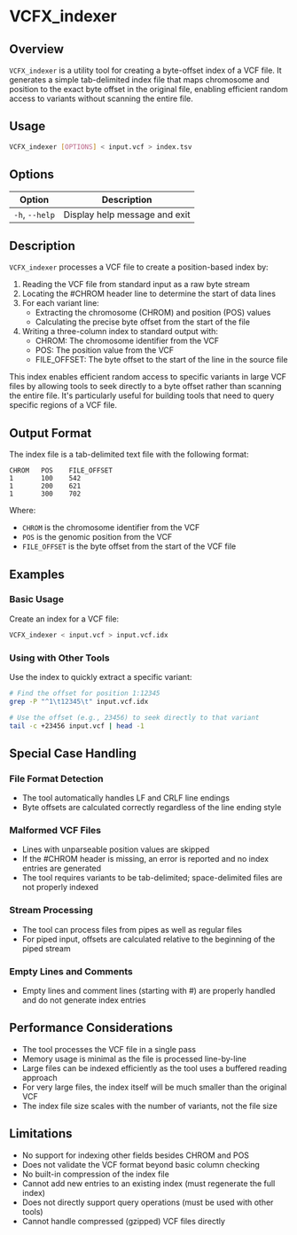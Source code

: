 # VCFX_indexer

## Overview
`VCFX_indexer` is a utility tool for creating a byte-offset index of a VCF file. It generates a simple tab-delimited index file that maps chromosome and position to the exact byte offset in the original file, enabling efficient random access to variants without scanning the entire file.

## Usage

```bash
VCFX_indexer [OPTIONS] < input.vcf > index.tsv
```

## Options

| Option | Description |
|--------|-------------|
| `-h`, `--help` | Display help message and exit |

## Description

`VCFX_indexer` processes a VCF file to create a position-based index by:

1. Reading the VCF file from standard input as a raw byte stream
2. Locating the #CHROM header line to determine the start of data lines
3. For each variant line:
   - Extracting the chromosome (CHROM) and position (POS) values
   - Calculating the precise byte offset from the start of the file
4. Writing a three-column index to standard output with:
   - CHROM: The chromosome identifier from the VCF
   - POS: The position value from the VCF
   - FILE_OFFSET: The byte offset to the start of the line in the source file

This index enables efficient random access to specific variants in large VCF files by allowing tools to seek directly to a byte offset rather than scanning the entire file. It's particularly useful for building tools that need to query specific regions of a VCF file.

## Output Format
The index file is a tab-delimited text file with the following format:

```
CHROM   POS    FILE_OFFSET
1       100    542
1       200    621
1       300    702
```

Where:

- `CHROM` is the chromosome identifier from the VCF
- `POS` is the genomic position from the VCF
- `FILE_OFFSET` is the byte offset from the start of the VCF file

## Examples

### Basic Usage

Create an index for a VCF file:
```bash
VCFX_indexer < input.vcf > input.vcf.idx
```

### Using with Other Tools
Use the index to quickly extract a specific variant:

```bash
# Find the offset for position 1:12345
grep -P "^1\t12345\t" input.vcf.idx

# Use the offset (e.g., 23456) to seek directly to that variant
tail -c +23456 input.vcf | head -1
```

## Special Case Handling

### File Format Detection

- The tool automatically handles LF and CRLF line endings
- Byte offsets are calculated correctly regardless of the line ending style

### Malformed VCF Files

- Lines with unparseable position values are skipped
- If the #CHROM header is missing, an error is reported and no index entries are generated
- The tool requires variants to be tab-delimited; space-delimited files are not properly indexed

### Stream Processing

- The tool can process files from pipes as well as regular files
- For piped input, offsets are calculated relative to the beginning of the piped stream

### Empty Lines and Comments

- Empty lines and comment lines (starting with #) are properly handled and do not generate index entries

## Performance Considerations

- The tool processes the VCF file in a single pass
- Memory usage is minimal as the file is processed line-by-line
- Large files can be indexed efficiently as the tool uses a buffered reading approach
- For very large files, the index itself will be much smaller than the original VCF
- The index file size scales with the number of variants, not the file size

## Limitations

- No support for indexing other fields besides CHROM and POS
- Does not validate the VCF format beyond basic column checking
- No built-in compression of the index file
- Cannot add new entries to an existing index (must regenerate the full index)
- Does not directly support query operations (must be used with other tools)
- Cannot handle compressed (gzipped) VCF files directly 